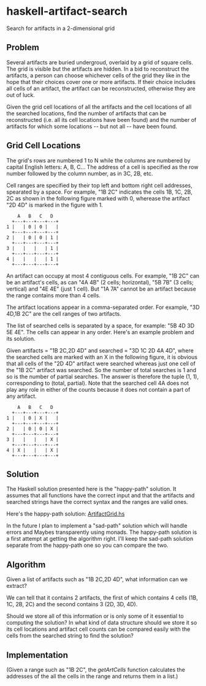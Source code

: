 # haskell-artifact-search
Search for artifacts in a 2-dimensional grid

## Problem

Several artifacts are buried undergroud, overlaid by a grid of square cells. The grid is visible but the artifacts are hidden. In a bid to reconstruct the artifacts, a person can choose whichever cells of the grid they like in the hope that their choices cover one or more artifacts. If their choice includes all cells of an artifact, the artifact can be reconstructed, otherwise they are out of luck. 

Given the grid cell locations of all the artifacts and the cell locations of all the searched locations, find the number of artifacts that can be reconstructed (i.e. all its cell locations have been found) and the number of artifacts for which some locations -- but not all -- have been found.

## Grid Cell Locations

The grid's rows are numbered 1 to N while the columns are numbered by capital English letters: A, B, C... The address of a cell is specified as the row number followed by the column number, as in 3C, 2B, etc.

Cell ranges are specified by their top left and bottom right cell addresses, spearated by a space. For example, "1B 2C" indicates the cells 1B, 1C, 2B, 2C as shown in the following figure marked with 0, wherease the artifact "2D 4D" is marked in the figure with 1.

```
    A   B   C   D
  +---+---+---+---+
1 |   | 0 | 0 |   |
  +---+---+---+---+
2 |   | 0 | 0 | 1 |
  +---+---+---+---+
3 |   |   |   | 1 |
  +---+---+---+---+
4 |   |   |   | 1 |
  +---+---+---+---+

```
An artifact can occupy at most 4 contiguous cells. For example, "1B 2C" can be an artifact's cells, as can "4A 4B" (2 cells; horizontal), "5B 7B" (3 cells; vertical) and "4E 4E" (just 1 cell). But "1A 7A" cannot be an artifact because the range contains more than 4 cells.

The artifact locations appear in a comma-separated order. For example, "3D 4D,1B 2C" are the cell ranges of two artifacts.

The list of searched cells is separated by a space, for example: "5B 4D 3D 5E 4E". The cells can appear in any order. Here's an example problem and its solution.

Given artifacts = "1B 2C,2D 4D" and searched = "3D 1C 2D 4A 4D", where the searched cells are marked with an X in the following figure, it is obvious that all cells of the "2D 4D" artifact were searched whereas just one cell of the "1B 2C" artifact was searched. So the number of total searches is 1 and so is the number of partial searches. The answer is therefore the tuple (1, 1), corresponding to (total, partial). Note that the searched cell 4A does not play any role in either of the counts because it does not contain a part of any artifact.

```
    A   B   C   D
  +---+---+---+---+
1 |   | 0 | X |   |
  +---+---+---+---+
2 |   | 0 | 0 | X |
  +---+---+---+---+
3 |   |   |   | X |
  +---+---+---+---+
4 | X |   |   | X |
  +---+---+---+---+

```
  
## Solution

The Haskell solution presented here is the "happy-path" solution. It assumes that all functions have the correct input and that the artifacts and searched strings have the correct syntax and the ranges are valid ones.

Here's the happy-path solution: [ArtifactGrid.hs](ArtifactGrid.hs)

In the future I plan to implement a "sad-path" solution which will handle errors and Maybes transparently using monads. The happy-path solution is a first attempt at getting the algorithm right. I'll keep the sad-path solution separate from the happy-path one so you can compare the two.

## Algorithm

Given a list of artifacts such as "1B 2C,2D 4D", what information can we extract? 

We can tell that it contains 2 artifacts, the first of which contains 4 cells (1B, 1C, 2B, 2C) and the second contains 3 (2D, 3D, 4D).  

Should we store all of this information or is only some of it essential to computing the solution? In what kind of data structure should we store it so its cell locations and artifact cell counts can be compared easily with the cells from the searched string to find the solution?

## Implementation

(Given a range such as "1B 2C", the *getArtCells* function calculates the addresses of the all the cells in the range and returns them in a list.)


